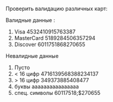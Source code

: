 Проверить валидацию различных карт:

Валидные данные :
1) Visa 4532410915763387
2) MasterCard 5189284506357294
3) Discover 6011751868270655

Невалидные данные
1) Пусто
2) < 16 цифр 4716139568388234137
3) \> 16 цифр 349373885408477
4) буквы aaaaaaaaaaaaaaaa
5) спец. символы 60117518;$270655
